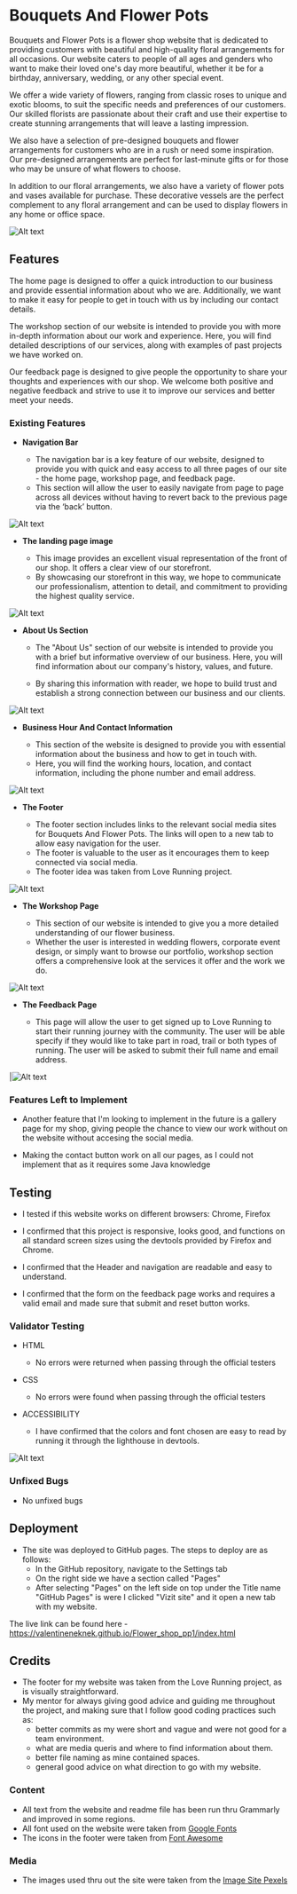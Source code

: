 # Bouquets And Flower Pots

Bouquets and Flower Pots is a flower shop website that is dedicated to providing customers with beautiful and high-quality floral arrangements for all occasions. Our website caters to people of all ages and genders who want to make their loved one's day more beautiful, whether it be for a birthday, anniversary, wedding, or any other special event.

We offer a wide variety of flowers, ranging from classic roses to unique and exotic blooms, to suit the specific needs and preferences of our customers. Our skilled florists are passionate about their craft and use their expertise to create stunning arrangements that will leave a lasting impression.

We also have a selection of pre-designed bouquets and flower arrangements for customers who are in a rush or need some inspiration. Our pre-designed arrangements are perfect for last-minute gifts or for those who may be unsure of what flowers to choose.

In addition to our floral arrangements, we also have a variety of flower pots and vases available for purchase. These decorative vessels are the perfect complement to any floral arrangement and can be used to display flowers in any home or office space.

![Alt text](assets/image-for-readme/am_i_responsive.png)

## Features 

The home page is designed to offer a quick introduction to our business and provide essential information about who we are. Additionally, we want to make it easy for people to get in touch with us by including our contact details.

The workshop section of our website is intended to provide you with more in-depth information about our work and experience. Here, you will find detailed descriptions of our services, along with examples of past projects we have worked on.

Our feedback page is designed to give people the opportunity to share your thoughts and experiences with our shop. We welcome both positive and negative feedback and strive to use it to improve our services and better meet your needs.

### Existing Features

- __Navigation Bar__

  - The navigation bar is a key feature of our website, designed to provide you with quick and easy access to all three pages of our site - the home page, workshop page, and feedback page.
  - This section will allow the user to easily navigate from page to page across all devices without having to revert back to the previous page via the ‘back’ button. 

![Alt text](assets/image-for-readme/navigation_bar.png)

- __The landing page image__

  - This image provides an excellent visual representation of the front of our shop. It offers a clear view of our storefront.
  - By showcasing our storefront in this way, we hope to communicate our professionalism, attention to detail, and commitment to providing the highest quality service. 

![Alt text](assets/image-for-readme/front_of_the_shop.png)

- __About Us Section__

  - The "About Us" section of our website is intended to provide you with a brief but informative overview of our business. Here, you will find information about our company's history, values, and future.

  - By sharing this information with reader, we hope to build trust and establish a strong connection between our business and our clients.

![Alt text](assets/image-for-readme/about_us_section.png)

- __Business Hour And Contact Information__

  - This section of the website is designed to provide you with essential information about the business and how to get in touch with.
  - Here, you will find the working hours, location, and contact information, including the phone number and email address. 

![Alt text](assets/image-for-readme/contact.png)

- __The Footer__ 

  - The footer section includes links to the relevant social media sites for Bouquets And Flower Pots. The links will open to a new tab to allow easy navigation for the user. 
  - The footer is valuable to the user as it encourages them to keep connected via social media.
  - The footer idea was taken from Love Running project.

![Alt text](assets/image-for-readme/social_media.png)

- __The Workshop Page__

  - This section of our website is intended to give you a more detailed understanding of our flower business.
  - Whether the user is interested in wedding flowers, corporate event design, or simply want to browse our portfolio, workshop section offers a comprehensive look at the services it offer and the work we do. 

![Alt text](assets/image-for-readme/workshop_section.png)

- __The Feedback Page__

  - This page will allow the user to get signed up to Love Running to start their running journey with the community. The user will be able specify if they would like to take part in road, trail or both types of running. The user will be asked to submit their full name and email address. 

|![Alt text](assets/image-for-readme/feedback_page.png)

### Features Left to Implement

- Another feature that I'm looking to implement in the future is a gallery page for my shop, giving people the chance to view our work without on the website without accesing the social media.

- Making the contact button work on all our pages, as I could not implement that as it requires some Java knowledge

## Testing 

- I  tested if this website works on different browsers: Chrome, Firefox

- I confirmed that this project is responsive, looks good, and functions on all standard screen sizes using the devtools provided by Firefox and Chrome.

- I confirmed that the Header and navigation are readable and easy to understand.

- I confirmed that the form on the feedback page works and requires a valid email and made sure that submit and reset button works. 

### Validator Testing 

- HTML
  - No errors were returned when passing through the official testers

- CSS
  - No errors were found when passing through the official testers

- ACCESSIBILITY
  - I have confirmed that the colors and font chosen are easy to read by running it through the lighthouse in devtools.

![Alt text](assets/image-for-readme/lighthouse_test.png)


### Unfixed Bugs

- No unfixed bugs

## Deployment

- The site was deployed to GitHub pages. The steps to deploy are as follows: 
  - In the GitHub repository, navigate to the Settings tab 
  - On the right side we have a section called "Pages"
  - After selecting "Pages" on the left side on top under the  Title name "GitHub Pages" is were I clicked "Vizit site" and it open a new tab with my website.

The live link can be found here - https://valentineneknek.github.io/Flower_shop_pp1/index.html 


## Credits 

 - The footer for my website was taken from the Love Running project, as is visually straightforward.
 - My mentor for always giving good advice and guiding me throughout the project, and making sure that I follow good coding  practices such as:  
      - better commits as my were short and vague and were not good for a team environment. 
      - what are media queris and where to find information about them. 
      - better file naming as mine contained spaces. 
      - general good advice on what direction to go with my website. 

### Content 

- All text from the website and readme file has been run thru Grammarly and improved in some regions.
- All font used on the website were taken from [Google Fonts](https://fonts.google.com/)
- The icons in the footer were taken from [Font Awesome](https://fontawesome.com/)

### Media

- The images used thru out the site were taken from the [Image Site Pexels](https://www.pexels.com/)

